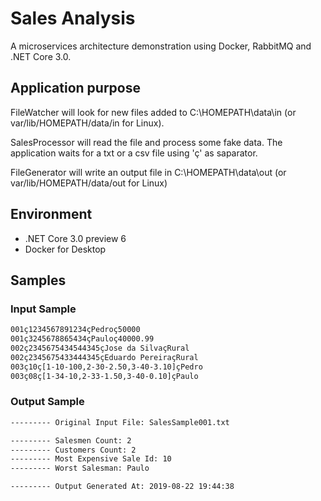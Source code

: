 # Sales Analysis

A microservices architecture demonstration using Docker, RabbitMQ and .NET Core 3.0.

## Application purpose

FileWatcher will look for new files added to C:\HOMEPATH\data\in (or var/lib/HOMEPATH/data/in for Linux).

SalesProcessor will read the file and process some fake data. The application waits for a txt or a csv file using 'ç' as saparator.

FileGenerator will write an output file in 
C:\HOMEPATH\data\out (or var/lib/HOMEPATH/data/out for Linux)

## Environment

- .NET Core 3.0 preview 6
- Docker for Desktop

## Samples

### Input Sample

```txt
001ç1234567891234çPedroç50000
001ç3245678865434çPauloç40000.99
002ç2345675434544345çJose da SilvaçRural
002ç2345675433444345çEduardo PereiraçRural
003ç10ç[1-10-100,2-30-2.50,3-40-3.10]çPedro
003ç08ç[1-34-10,2-33-1.50,3-40-0.10]çPaulo
```

### Output Sample

```txt
--------- Original Input File: SalesSample001.txt

--------- Salesmen Count: 2
--------- Customers Count: 2
--------- Most Expensive Sale Id: 10
--------- Worst Salesman: Paulo

--------- Output Generated At: 2019-08-22 19:44:38
```
